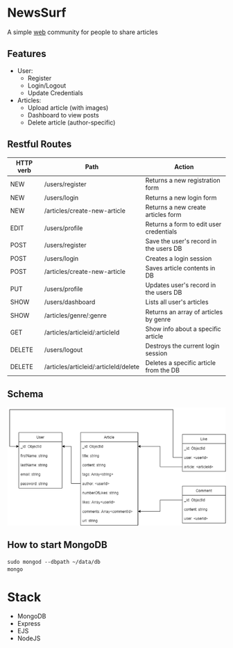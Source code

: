 # NewsSurf

A simple [web](https://newssurf.herokuapp.com/) community for people to share articles

## Features

- User:
  - Register
  - Login/Logout
  - Update Credentials
- Articles:
  - Upload article (with images)
  - Dashboard to view posts
  - Delete article (author-specific)

## Restful Routes

| HTTP verb | Path                                  | Action                                  |
| --------- | ------------------------------------- | --------------------------------------- |
| NEW       | /users/register                       | Returns a new registration form         |
| NEW       | /users/login                          | Returns a new login form                |
| NEW       | /articles/create-new-article          | Returns a new create articles form      |
| EDIT      | /users/profile                        | Returns a form to edit user credentials |
| POST      | /users/register                       | Save the user's record in the users DB  |
| POST      | /users/login                          | Creates a login session                 |
| POST      | /articles/create-new-article          | Saves article contents in DB            |
| PUT       | /users/profile                        | Updates user's record in the users DB   |
| SHOW      | /users/dashboard                      | Lists all user's articles               |
| SHOW      | /articles/genre/:genre                | Returns an array of articles by genre   |
| GET       | /articles/articleid/:articleId        | Show info about a specific article      |
| DELETE    | /users/logout                         | Destroys the current login session      |
| DELETE    | /articles/articleid/:articleId/delete | Deletes a specific article from the DB  |

## Schema

![Image](./db/Schema.drawio.png "icon")

## How to start MongoDB

`sudo mongod --dbpath ~/data/db` <br>
`mongo`

# Stack

- MongoDB
- Express
- EJS
- NodeJS
